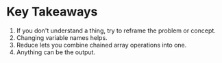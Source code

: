 # Key Takeaways

1. If you don't understand a thing, try to reframe the problem or concept.
2. Changing variable names helps.
3. Reduce lets you combine chained array operations into one.
4. Anything can be the output.